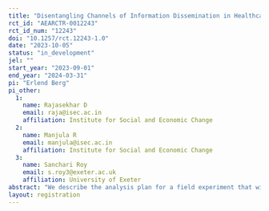 ```yaml
---
title: "Disentangling Channels of Information Dissemination in Healthcare Delivery in Rural India"
rct_id: "AEARCTR-0012243"
rct_id_num: "12243"
doi: "10.1257/rct.12243-1.0"
date: "2023-10-05"
status: "in_development"
jel: ""
start_year: "2023-09-01"
end_year: "2024-03-31"
pi: "Erlend Berg"
pi_other:
  1:
    name: Rajasekhar D
    email: raja@isec.ac.in
    affiliation: Institute for Social and Economic Change
  2:
    name: Manjula R
    email: manjula@isec.ac.in
    affiliation: Institute for Social and Economic Change
  3:
    name: Sanchari Roy
    email: s.roy3@exeter.ac.uk
    affiliation: University of Exeter
abstract: "We describe the analysis plan for a field experiment that will examine the importance of caste and salience in the transmission of information in rural India. The participants are social workers and potential beneficiaries living in randomly selected villages in Karnataka. The social workers are provided information about a particular health insurance scheme implemented by the Indian government. We then ask them to transmit this information to the potential beneficiaries. Each social workers is matched with four potential beneficiaries, and we measure information transmission by fielding a knowledge test to the beneficiaries before and after their interaction with the social worker. We randomly vary whether or not social worker and beneficiaries are matched on caste, and whether or not beneficiary caste is revealed to the social worker."
layout: registration
---
```


